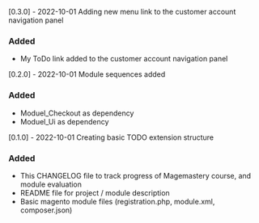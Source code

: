 [0.3.0] - 2022-10-01 Adding new menu link to the customer account navigation panel
### Added
- My ToDo link added to the customer account navigation panel

[0.2.0] - 2022-10-01 Module sequences added
### Added
- Moduel_Checkout as dependency
- Moduel_Ui as dependency

[0.1.0] - 2022-10-01 Creating basic TODO extension structure
### Added
- This CHANGELOG file to track progress of Magemastery course, and module evaluation
- README file for project / module description
- Basic magento module files (registration.php, module.xml, composer.json)

